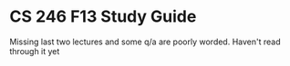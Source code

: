 CS 246 F13 Study Guide
=========
Missing last two lectures and some q/a are poorly worded. Haven't read through it yet
